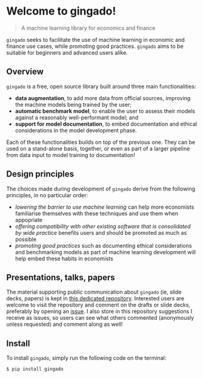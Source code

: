 # Welcome to gingado!
> A machine learning library for economics and finance


`gingado` seeks to facilitate the use of machine learning in economic and finance use cases, while promoting good practices. `gingado` aims to be suitable for beginners and advanced users alike.

## Overview

`gingado` is a free, open source library built around three main functionalities:
* **data augmentation**, to add more data from official sources, improving the machine models being trained by the user;
* **automatic benchmark model**, to enable the user to assess their models against a reasonably well-performant model; and
* **support for model documentation**, to embed documentation and ethical considerations in the model development phase.

Each of these functionalities builds on top of the previous one. They can be used on a stand-alone basis, together, or even as part of a larger pipeline from data input to model training to documentation!

## Design principles

The choices made during development of `gingado` derive from the following principles, in no particular order:
* *lowering the barrier to use machine learning* can help more economists familiarise themselves with these techniques and use them when appopriate
* *offering compatibility with other existing software that is consolidated by wide practice* benefits users and should be promoted as much as possible
* *promoting good practices* such as documenting ethical considerations and benchmarking models as part of machine learning development will help embed these habits in economists

## Presentations, talks, papers

The material supporting public communication about `gingado` (ie, slide decks, papers) is kept in [this dedicated repository](https://github.com/dkgaraujo/gingado_comms). Interested users are welcome to visit the repository and comment on the drafts or slide decks, preferably by opening an [issue](https://github.com/dkgaraujo/gingado_comms/issues). I also store in this repository suggestions I receive as issues, so users can see what others commented (anonymously unless requested) and comment along as well!

## Install

To install `gingado`, simply run the following code on the terminal:

`$ pip install gingado`
